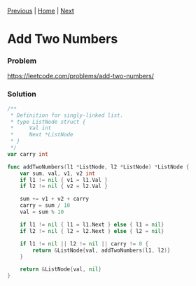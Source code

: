 [Previous](https://github.com/albertopformoso/go-leetcode/blob/main/001-two-sum/001-two-sum.md) | [Home](https://github.com/albertopformoso/go-leetcode) | [Next](https://github.com/albertopformoso/go-leetcode/blob/main/003-longest-substring-without-repeating-characters/003-longest-substring-without-repeating-characters.md)

# Add Two Numbers

### Problem

https://leetcode.com/problems/add-two-numbers/

### Solution
```go
/**
 * Definition for singly-linked list.
 * type ListNode struct {
 *     Val int
 *     Next *ListNode
 * }
 */
var carry int

func addTwoNumbers(l1 *ListNode, l2 *ListNode) *ListNode {
	var sum, val, v1, v2 int
	if l1 != nil { v1 = l1.Val }
	if l2 != nil { v2 = l2.Val }

	sum += v1 + v2 + carry
	carry = sum / 10
	val = sum % 10

	if l1 != nil { l1 = l1.Next } else { l1 = nil}
	if l2 != nil { l2 = l2.Next } else { l2 = nil}

	if l1 != nil || l2 != nil || carry != 0 {
		return &ListNode{val, addTwoNumbers(l1, l2)}
	}

	return &ListNode{val, nil}
}

```